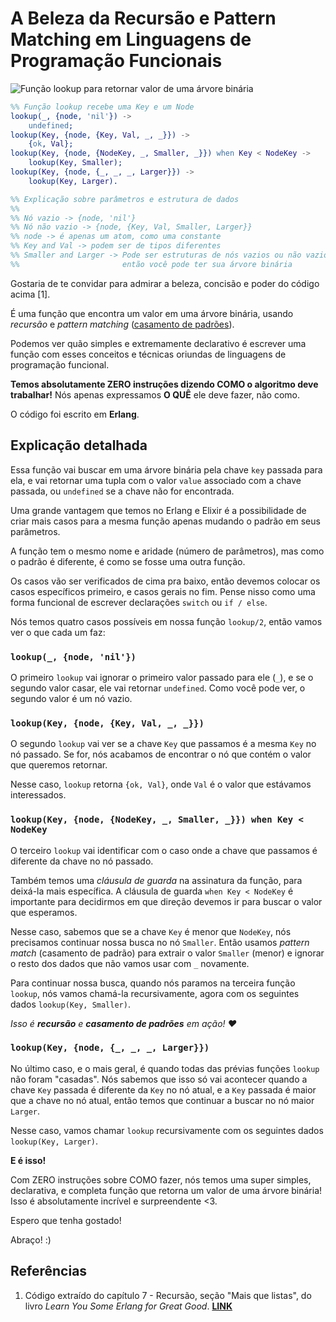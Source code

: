 # A Beleza da Recursão e Pattern Matching em Linguagens de Programação Funcionais

![Função lookup para retornar valor de uma árvore binária](https://i.imgur.com/lFXKbhd.png)

```erl
%% Função lookup recebe uma Key e um Node
lookup(_, {node, 'nil'}) ->
    undefined;
lookup(Key, {node, {Key, Val, _, _}}) ->
    {ok, Val};
lookup(Key, {node, {NodeKey, _, Smaller, _}}) when Key < NodeKey ->
    lookup(Key, Smaller);
lookup(Key, {node, {_, _, _, Larger}}) ->
    lookup(Key, Larger).

%% Explicação sobre parâmetros e estrutura de dados
%%
%% Nó vazio -> {node, 'nil'}
%% Nó não vazio -> {node, {Key, Val, Smaller, Larger}}
%% node -> é apenas um atom, como uma constante
%% Key and Val -> podem ser de tipos diferentes
%% Smaller and Larger -> Pode ser estruturas de nós vazios ou não vazios,
%%                       então você pode ter sua árvore binária
```

Gostaria de te convidar para admirar a beleza, concisão e poder do código acima [1]. 

É uma função que encontra um valor em uma árvore binária, usando _recursão_ e _pattern matching_ ([casamento de padrões](https://pt.wikipedia.org/wiki/Casamento_de_padr%C3%B5es)).

Podemos ver quão simples e extremamente declarativo é escrever uma função com esses conceitos e técnicas oriundas de linguagens de programação funcional.

**Temos absolutamente ZERO instruções dizendo COMO o algoritmo deve trabalhar!** Nós apenas expressamos **O QUÊ** ele deve fazer, não como.

O código foi escrito em **Erlang**.

## Explicação detalhada

Essa função vai buscar em uma árvore binária pela chave `key` passada para ela, e vai retornar uma tupla com o valor `value` associado com a chave passada, ou `undefined` se a chave não for encontrada.

Uma grande vantagem que temos no Erlang e Elixir é a possibilidade de criar mais casos para a mesma função apenas mudando o padrão em seus parâmetros.

A função tem o mesmo nome e aridade (número de parâmetros), mas como o padrão é diferente, é como se fosse uma outra função.

Os casos vão ser verificados de cima pra baixo, então devemos colocar os casos específicos primeiro, e casos gerais no fim. Pense nisso como uma forma funcional de escrever declarações `switch` ou `if / else`.

Nós temos quatro casos possíveis em nossa função `lookup/2`, então vamos ver o que cada um faz:

### `lookup(_, {node, 'nil'})`

O primeiro `lookup` vai ignorar o primeiro valor passado para ele (`_`), e se o segundo valor casar, ele vai retornar `undefined`. Como você pode ver, o segundo valor é um nó vazio.

### `lookup(Key, {node, {Key, Val, _, _}})`

O segundo `lookup` vai ver se a chave `Key` que passamos é a mesma `Key` no nó passado. Se for, nós acabamos de encontrar o nó que contém o valor que queremos retornar.

Nesse caso, `lookup` retorna `{ok, Val}`, onde `Val` é o valor que estávamos interessados.

### `lookup(Key, {node, {NodeKey, _, Smaller, _}}) when Key < NodeKey`

O terceiro `lookup` vai identificar com o caso onde a chave que passamos é diferente da chave no nó passado.

Também temos uma _cláusula de guarda_ na assinatura da função, para deixá-la mais específica. A cláusula de guarda `when Key < NodeKey` é importante para decidirmos em que direção devemos ir para buscar o valor que esperamos.

Nesse caso, sabemos que se a chave `Key` é menor que `NodeKey`, nós precisamos continuar nossa busca no nó `Smaller`. Então usamos _pattern match_ (casamento de padrão) para extrair o valor `Smaller` (menor) e ignorar o resto dos dados que não vamos usar com `_` novamente.

Para continuar nossa busca, quando nós paramos na terceira função `lookup`, nós vamos chamá-la recursivamente, agora com os seguintes dados `lookup(Key, Smaller)`. 

_Isso é **recursão** e **casamento de padrões** em ação! ❤_

### `lookup(Key, {node, {_, _, _, Larger}})`

No último caso, e o mais geral, é quando todas das prévias funções `lookup` não foram "casadas". Nós sabemos que isso só vai acontecer quando a chave `Key`  passada é diferente da `Key` no nó atual, e a `Key` passada é maior que a chave no nó atual, então temos que continuar a buscar no nó maior `Larger`.

Nesse caso, vamos chamar `lookup` recursivamente com os seguintes dados `lookup(Key, Larger)`.

**E é isso!**

Com ZERO instruções sobre COMO fazer, nós temos uma super simples, declarativa, e completa função que retorna um valor de uma árvore binária! Isso é absolutamente incrível e surpreendente <3.

Espero que tenha gostado!

Abraço! :)

## Referências

1. Código extraído do capítulo 7 - Recursão, seção "Mais que listas", do livro _Learn You Some Erlang for Great Good_. **[LINK](https://learnyousomeerlang.com/recursion)**
